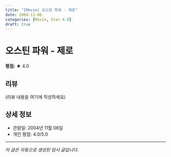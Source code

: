 ```yaml
---
title: "[Movie] 오스틴 파워 - 제로"
date: 2004-11-06
categories: [Movie, Star-4.0]
draft: true
---
```


# 오스틴 파워 - 제로

**평점:** ★ 4.0

## 리뷰

(리뷰 내용을 여기에 작성하세요)

## 상세 정보

- 관람일: 2004년 11월 06일
- 개인 평점: 4.0/5.0

---

*이 글은 자동으로 생성된 임시 글입니다.*
